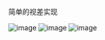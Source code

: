 简单的视差实现

![image](https://github.com/fumeboy/flutter_practices/main/a1/readme/flutter_01.png)
![image](https://github.com/fumeboy/flutter_practices/main/a1/readme/flutter_02.png)
![image](https://github.com/fumeboy/flutter_practices/main/a1/readme/flutter_03.png)